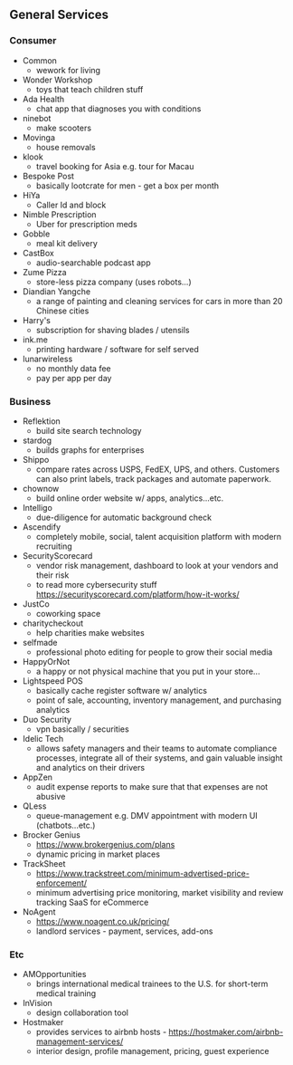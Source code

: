 ## General Services

### Consumer
* Common
	* wework for living
* Wonder Workshop
	* toys that teach children stuff
* Ada Health
	* chat app that diagnoses you with conditions 
* ninebot
	* make scooters
* Movinga
	* house removals
* klook
	* travel booking for Asia e.g. tour for Macau
* Bespoke Post
	* basically lootcrate for men - get a box per month
* HiYa
	* Caller Id and block
* Nimble Prescription
	* Uber for prescription meds
* Gobble
	* meal kit delivery
* CastBox
	* audio-searchable podcast app
* Zume Pizza
	* store-less pizza company (uses robots...)
* Diandian Yangche
	* a range of painting and cleaning services for cars in more than 20 Chinese cities 
* Harry's 
	* subscription for shaving blades / utensils
* ink.me
	* printing hardware / software for self served
* lunarwireless
	* no monthly data fee
	* pay per app per day


### Business
* Reflektion 
	* build site search technology
* stardog
	* builds graphs for enterprises
* Shippo
	* compare rates across USPS, FedEX, UPS, and others. Customers can also print labels, track packages and automate paperwork.
* chownow
	* build online order website w/ apps, analytics...etc. 
* Intelligo
	* due-diligence for automatic background check
* Ascendify
	* completely mobile, social, talent acquisition platform with modern recruiting
* SecurityScorecard
	* vendor risk management, dashboard to look at your vendors and their risk
	* to read more cybersecurity stuff https://securityscorecard.com/platform/how-it-works/
* JustCo
	* coworking space
* charitycheckout
	* help charities make websites 
* selfmade
	* professional photo editing for people to grow their social media
* HappyOrNot
	* a happy or not physical machine that you put in your store...
* Lightspeed POS 
	* basically cache register software w/ analytics
	* point of sale, accounting, inventory management, and purchasing analytics
* Duo Security
	* vpn basically / securities
* Idelic Tech
	* allows safety managers and their teams to automate compliance processes, integrate all of their systems, and gain valuable insight and analytics on their drivers
* AppZen
	* audit expense reports to make sure that that expenses are not abusive
* QLess
	* queue-management e.g. DMV appointment with modern UI (chatbots...etc.)
* Brocker Genius
	* https://www.brokergenius.com/plans
	* dynamic pricing in market places
* TrackSheet
	* https://www.trackstreet.com/minimum-advertised-price-enforcement/
	* minimum advertising price monitoring, market visibility and review tracking SaaS for eCommerce
* NoAgent
	* https://www.noagent.co.uk/pricing/
	* landlord services - payment, services, add-ons

### Etc
* AMOpportunities
	* brings international medical trainees to the U.S. for short-term medical training
* InVision
	* design collaboration tool 
* Hostmaker
	* provides services to airbnb hosts - https://hostmaker.com/airbnb-management-services/
	* interior design, profile management, pricing, guest experience
